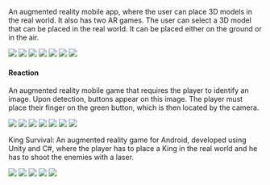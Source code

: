 An augmented reality mobile app, where the user can place 3D models in the real world. It also has two AR games.
The user can select a 3D model that can be placed in the real world. It can be placed either on the ground or in the air.

![](Screenshots/1.jpg)
![](Screenshots/2.jpg)
![](Screenshots/3.jpg)
![](Screenshots/4.jpg)
![](Screenshots/5.jpg)
![](Screenshots/6.jpg)
![](Screenshots/7.jpg)

#### **Reaction**
An augmented reality mobile game that requires the player to identify an image. Upon detection, buttons appear on this image. The player must place their finger on the green button, which is then located by the camera.

![](Screenshots/8.jpg)
![](Screenshots/9.jpg)
![](Screenshots/10.jpg)
![](Screenshots/11.jpg)
![](Screenshots/12.jpg)
![](Screenshots/13.jpg)
![](Screenshots/14.jpg)

King Survival: An augmented reality game for Android, developed using Unity and C#, where the player has to place a King in the real world and he has to shoot the enemies with a laser.

![](Screenshots/15.jpg)
![](Screenshots/16.jpg)
![](Screenshots/17.jpg)
![](Screenshots/18.jpg)
![](Screenshots/19.jpg)
